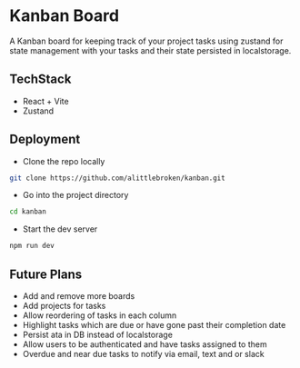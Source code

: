 # Kanban Board

A Kanban board for keeping track of your project tasks using zustand for state management with your tasks and their state persisted in localstorage.

## TechStack

- React + Vite
- Zustand

## Deployment

- Clone the repo locally

```bash
git clone https://github.com/alittlebroken/kanban.git
```

- Go into the project directory

```bash
cd kanban
```

- Start the dev server

```bash
npm run dev
```

## Future Plans

- Add and remove more boards
- Add projects for tasks
- Allow reordering of tasks in each column
- Highlight tasks which are due or have gone past their completion date
- Persist ata in DB instead of localstorage
- Allow users to be authenticated and have tasks assigned to them
- Overdue and near due tasks to notify via email, text and or slack